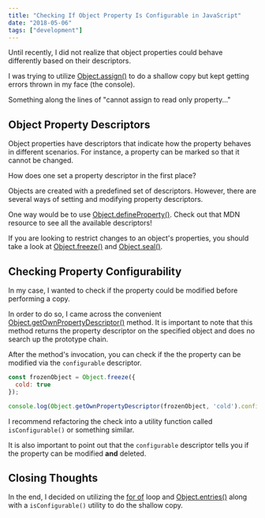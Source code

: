 ```yaml
---
title: "Checking If Object Property Is Configurable in JavaScript"
date: "2018-05-06"
tags: ["development"]
---
```


Until recently, I did not realize that object properties could behave differently based on their descriptors.

I was trying to utilize [Object.assign()](https://developer.mozilla.org/en-US/docs/Web/JavaScript/Reference/Global_Objects/Object/assign) to do a shallow copy but kept getting errors thrown in my face (the console).

Something along the lines of "cannot assign to read only property..."

## Object Property Descriptors

Object properties have descriptors that indicate how the property behaves in different scenarios. For instance, a property can be marked so that it cannot be changed.

How does one set a property descriptor in the first place?

Objects are created with a predefined set of descriptors. However, there are several ways of setting and modifying property descriptors.

One way would be to use [Object.defineProperty()](https://developer.mozilla.org/en-US/docs/Web/JavaScript/Reference/Global_Objects/Object/defineProperty). Check out that MDN resource to see all the available descriptors!

If you are looking to restrict changes to an object's properties, you should take a look at [Object.freeze()](https://developer.mozilla.org/en-US/docs/Web/JavaScript/Reference/Global_Objects/Object/freeze) and [Object.seal()](https://developer.mozilla.org/en-US/docs/Web/JavaScript/Reference/Global_Objects/Object/seal).

## Checking Property Configurability

In my case, I wanted to check if the property could be modified before performing a copy.

In order to do so, I came across the convenient [Object.getOwnPropertyDescriptor()](https://developer.mozilla.org/en-US/docs/Web/JavaScript/Reference/Global_Objects/Object/getOwnPropertyDescriptor) method. It is important to note that this method returns the property descriptor on the specified object and does no search up the prototype chain.

After the method's invocation, you can check if the the property can be modified via the `configurable` descriptor.

```javascript
const frozenObject = Object.freeze({
  cold: true
});

console.log(Object.getOwnPropertyDescriptor(frozenObject, 'cold').configurable) // false
```

I recommend refactoring the check into a utility function called `isConfigurable()` or something similar.

It is also important to point out that the `configurable` descriptor tells you if the property can be modified **and** deleted.

## Closing Thoughts

In the end, I decided on utilizing the [for of](https://developer.mozilla.org/en-US/docs/Web/JavaScript/Reference/Statements/for...of) loop and [Object.entries()](https://developer.mozilla.org/en-US/docs/Web/JavaScript/Reference/Global_Objects/Object/entries) along with a `isConfigurable()` utility to do the shallow copy.
